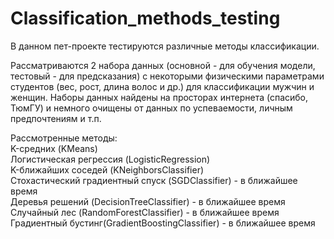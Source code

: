 # Classification_methods_testing

В данном пет-проекте тестируются различные методы классификации.

Рассматриваются 2 набора данных (основной - для обучения модели, тестовый - для предсказания) с некоторыми физическими параметрами студентов (вес, рост, длина волос и др.) для классификации мужчин и женщин. Наборы данных найдены на просторах интернета (спасибо, ТюмГУ) и немного очищены от данных по успеваемости, личным предпочтениям и т.п.

Рассмотренные методы:  
K-средних (KMeans)  
Логистическая регрессия (LogisticRegression)  
K-ближайших соседей (KNeighborsClassifier)  
Стохастический градиентный спуск (SGDClassifier) - в ближайшее время  
Деревья решений (DecisionTreeClassifier) - в ближайшее время  
Случайный лес (RandomForestClassifier) - в ближайшее время  
Градиентный бустинг(GradientBoostingClassifier) - в ближайшее время  
